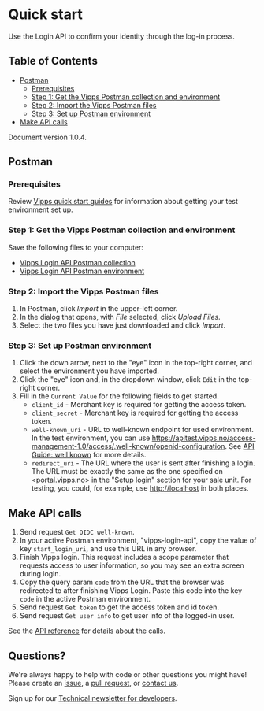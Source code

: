 <!-- START_METADATA
---
title: Quick start
sidebar_position: 20
---
END_METADATA -->

# Quick start

Use the Login API to confirm your identity through the log-in process.

<!-- START_TOC -->
## Table of Contents

* [Postman](#postman)
  * [Prerequisites](#prerequisites)
  * [Step 1: Get the Vipps Postman collection and environment](#step-1-get-the-vipps-postman-collection-and-environment)
  * [Step 2: Import the Vipps Postman files](#step-2-import-the-vipps-postman-files)
  * [Step 3: Set up Postman environment](#step-3-set-up-postman-environment)
* [Make API calls](#make-api-calls)
<!-- END_TOC -->

Document version 1.0.4.

## Postman

### Prerequisites

Review
[Vipps quick start guides](https://vippsas.github.io/vipps-developer-docs/docs/vipps-developers/vipps-quick-start-guides) for information about getting your test environment set up.

### Step 1: Get the Vipps Postman collection and environment

Save the following files to your computer:

* [Vipps Login API Postman collection](tools/vipps-login-api.postman_collection.json)
* [Vipps Login API Postman environment](tools/vipps-login-api.postman_environment.json)

### Step 2: Import the Vipps Postman files

1. In Postman, click *Import* in the upper-left corner.
1. In the dialog that opens, with *File* selected, click *Upload Files*.
1. Select the two files you have just downloaded and click *Import*.

### Step 3: Set up Postman environment

1. Click the down arrow, next to the "eye" icon in the top-right corner, and select the environment you have imported.
1. Click the "eye" icon and, in the dropdown window, click `Edit` in the top-right corner.
1. Fill in the `Current Value` for the following fields to get started.
   * `client_id` - Merchant key is required for getting the access token.
   * `client_secret` - Merchant key is required for getting the access token.
   * `well-known_uri` - URL to well-known endpoint for used environment. In the test environment, you can use <https://apitest.vipps.no/access-management-1.0/access/.well-known/openid-configuration>. See [API Guide: well known](vipps-login-api#openid-connect-discovery-endpoint) for more details.
   * `redirect_uri` - The URL where the user is sent after finishing a login. The URL must be exactly the same as the one specified on <portal.vipps.no> in the "Setup login" section for your sale unit. For testing, you could, for example, use <http://localhost> in both places.

## Make API calls

1. Send request `Get OIDC well-known`.
1. In your active Postman environment, "vipps-login-api", copy the value of key `start_login_uri`, and use this URL in any browser.
1. Finish Vipps login. This request includes a scope parameter that requests access to user information, so you may see an extra screen during login.
1. Copy the query param `code` from the URL that the browser was redirected to after finishing Vipps Login. Paste this code into the key `code` in the active Postman environment.
1. Send request `Get token` to get the access token and id token.
1. Send request `Get user info` to get user info of the logged-in user.

See the
[API reference](https://vippsas.github.io/vipps-developer-docs/api/login)
for details about the calls.

## Questions?

We're always happy to help with code or other questions you might have!
Please create an [issue](https://github.com/vippsas/vipps-login-api/issues),
a [pull request](https://github.com/vippsas/vipps-login-api/pulls),
or [contact us](https://github.com/vippsas/vipps-developers/blob/master/contact.md).

Sign up for our [Technical newsletter for developers](https://github.com/vippsas/vipps-developers/tree/master/newsletters).
